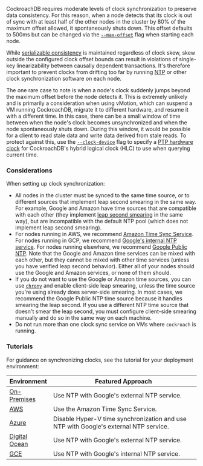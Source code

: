 CockroachDB requires moderate levels of clock synchronization to preserve data consistency. For this reason, when a node detects that its clock is out of sync with at least half of the other nodes in the cluster by 80% of the maximum offset allowed, it spontaneously shuts down. This offset defaults to 500ms but can be changed via the [`--max-offset`](cockroach-start.html#flags-max-offset) flag when starting each node.

While [serializable consistency](https://en.wikipedia.org/wiki/Serializability) is maintained regardless of clock skew, skew outside the configured clock offset bounds can result in violations of single-key linearizability between causally dependent transactions. It's therefore important to prevent clocks from drifting too far by running [NTP](http://www.ntp.org/) or other clock synchronization software on each node.

The one rare case to note is when a node's clock suddenly jumps beyond the maximum offset before the node detects it. This is extremely unlikely and is primarily a consideration when using vMotion, which can suspend a VM running CockroachDB, migrate it to different hardware, and resume it with a different time. In this case, there can be a small window of time between when the node's clock becomes unsynchronized and when the node spontaneously shuts down. During this window, it would be possible for a client to read stale data and write data derived from stale reads. To protect against this, use the [`--clock-device`](cockroach-start.html#general) flag to specify a [PTP hardware clock](https://www.kernel.org/doc/html/latest/driver-api/ptp.html) for CockroachDB's hybrid logical clock (HLC) to use when querying current time.

### Considerations

When setting up clock synchronization:

- All nodes in the cluster must be synced to the same time source, or to different sources that implement leap second smearing in the same way. For example, Google and Amazon have time sources that are compatible with each other (they implement [leap second smearing](https://developers.google.com/time/smear) in the same way), but are incompatible with the default NTP pool (which does not implement leap second smearing).	
- For nodes running in AWS, we recommend [Amazon Time Sync Service](https://docs.aws.amazon.com/AWSEC2/latest/UserGuide/set-time.html#configure-amazon-time-service). For nodes running in GCP, we recommend [Google's internal NTP service](https://cloud.google.com/compute/docs/instances/managing-instances#configure_ntp_for_your_instances). For nodes running elsewhere, we recommend [Google Public NTP](https://developers.google.com/time/). Note that the Google and Amazon time services can be mixed with each other, but they cannot be mixed with other time services (unless you have verified leap second behavior). Either all of your nodes should use the Google and Amazon services, or none of them should.
- If you do not want to use the Google or Amazon time sources, you can use [`chrony`](https://chrony.tuxfamily.org/index.html) and enable client-side leap smearing, unless the time source you're using already does server-side smearing. In most cases, we recommend the Google Public NTP time source because it handles smearing the leap second. If you use a different NTP time source that doesn't smear the leap second, you must configure client-side smearing manually and do so in the same way on each machine.
- Do not run more than one clock sync service on VMs where `cockroach` is running.

### Tutorials

For guidance on synchronizing clocks, see the tutorial for your deployment environment:

Environment | Featured Approach
------------|---------------------
[On-Premises](deploy-cockroachdb-on-premises.html#step-1-synchronize-clocks) | Use NTP with Google's external NTP service.
[AWS](deploy-cockroachdb-on-aws.html#step-3-synchronize-clocks) | Use the Amazon Time Sync Service.
[Azure](deploy-cockroachdb-on-microsoft-azure.html#step-3-synchronize-clocks) | Disable Hyper-V time synchronization and use NTP with Google's external NTP service.
[Digital Ocean](deploy-cockroachdb-on-digital-ocean.html#step-2-synchronize-clocks) | Use NTP with Google's external NTP service.
[GCE](deploy-cockroachdb-on-google-cloud-platform.html#step-3-synchronize-clocks) | Use NTP with Google's internal NTP service.
